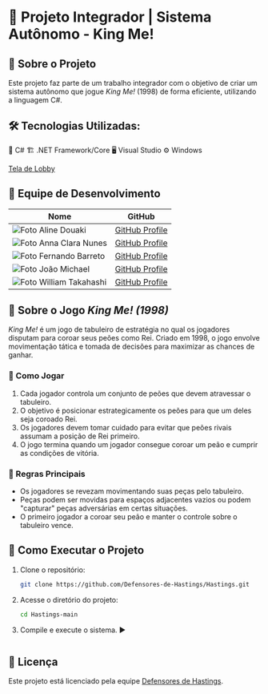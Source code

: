 # 👑 Projeto Integrador | Sistema Autônomo - King Me!

## 📌 Sobre o Projeto
Este projeto faz parte de um trabalho integrador com o objetivo de criar um sistema autônomo que jogue *King Me!* (1998) de forma eficiente, utilizando a linguagem C#.

## 🛠️ Tecnologias Utilizadas:
🔹 C#
🏗️ .NET Framework/Core
🖥️ Visual Studio
⚙️ Windows

[Tela de Lobby](https://github.com/annascooby/Hastings/blob/5bfe628414833d1783c9faf8e8cf5541b3030b7e/PI_3_Defensores_de_Hastings/PI_3_Defensores_de_Hastings/Form1.Designer.cs)

## 👥 Equipe de Desenvolvimento
| Nome | GitHub |
|------|--------|
| ![Foto](https://avatars.githubusercontent.com/u/123590731?v=4) Aline Douaki | [GitHub Profile](https://github.com/alinedka) |
| ![Foto](https://avatars.githubusercontent.com/u/161133027?s=400&u=eb1f3e39cb9d28babfd658aab78f75a2b805e6ad&v=4) Anna Clara Nunes | [GitHub Profile](https://github.com/annascooby) |
| ![Foto](https://avatars.githubusercontent.com/u/152815498?v=4) Fernando Barreto | [GitHub Profile](https://github.com/Kalimbinha) |
| ![Foto](https://avatars.githubusercontent.com/u/160083859?v=4) João Michael | [GitHub Profile](https://github.com/JmZgerr95) |
| ![Foto](https://avatars.githubusercontent.com/u/142936260?v=4) William Takahashi | [GitHub Profile](https://github.com/Shykairi) |

## 🎲 Sobre o Jogo *King Me! (1998)*
*King Me!* é um jogo de tabuleiro de estratégia no qual os jogadores disputam para coroar seus peões como Rei. Criado em 1998, o jogo envolve movimentação tática e tomada de decisões para maximizar as chances de ganhar.

### 🔹 Como Jogar
1. Cada jogador controla um conjunto de peões que devem atravessar o tabuleiro.
2. O objetivo é posicionar estrategicamente os peões para que um deles seja coroado Rei.
3. Os jogadores devem tomar cuidado para evitar que peões rivais assumam a posição de Rei primeiro.
4. O jogo termina quando um jogador consegue coroar um peão e cumprir as condições de vitória.

### 🔹 Regras Principais
- Os jogadores se revezam movimentando suas peças pelo tabuleiro.
- Peças podem ser movidas para espaços adjacentes vazios ou podem "capturar" peças adversárias em certas situações.
- O primeiro jogador a coroar seu peão e manter o controle sobre o tabuleiro vence.

## 🚀 Como Executar o Projeto
1. Clone o repositório:
   ```sh
   git clone https://github.com/Defensores-de-Hastings/Hastings.git
   ```
2. Acesse o diretório do projeto:
   ```sh
   cd Hastings-main
   ```
3. Compile e execute o sistema. ▶️
   ```

## 📄 Licença
Este projeto está licenciado pela equipe [Defensores de Hastings](https://github.com/Defensores-de-Hastings).


